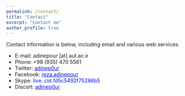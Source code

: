 ```yaml
---
permalink: /contact/
title: "Contact"
excerpt: "Contact me"
author_profile: true
---
```

Contact information is below, including email and various web services.

* E-mail: adinepour [at] aut.ac.ir
* Phone: +98 (935) 470 5561
* Twitter: <a href="http://twitter.com/adinep0ur" style="color: #0011DB; text-decoration: underline;">adinep0ur</a>
* Facebook: <a href="https://www.facebook.com/reza.adinepour" style="color: #0011DB; text-decoration: underline;">reza.adinepour</a>
* Skype: <span style="color: #0011DB">live:.cid.fd5c5492f75286b5</span>
* Discort: <a href="https://discord.com/channels/adinep0ur" style="color: #0011DB; text-decoration: underline;">adinep0ur</a>
